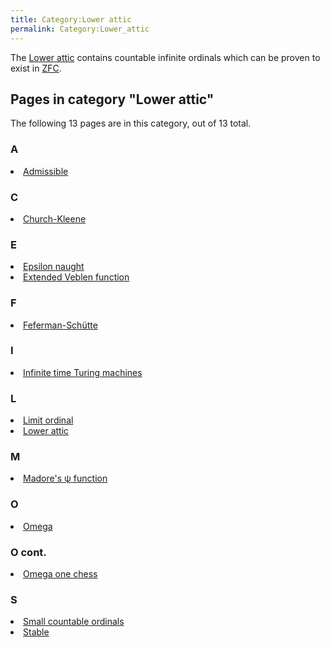 ```yaml
---
title: Category:Lower attic
permalink: Category:Lower_attic
---
```












The [Lower
attic](Lower_attic "Lower attic")
contains countable infinite ordinals which can be proven to exist in
[ZFC](ZFC "ZFC").



## Pages in category "Lower attic"

The following 13 pages are in this category, out of 13 total.


<td><h3 id="a">A</h3>
<li><a href="Admissible" title="Admissible">Admissible</a></li>
<h3 id="c">C</h3>
<li><a href="Church-Kleene" title="Church-Kleene">Church-Kleene</a></li>
<h3 id="e">E</h3>
<li><a href="Epsilon_naught" title="Epsilon naught">Epsilon naught</a></li>
<li><a href="Extended_Veblen_function" title="Extended Veblen function">Extended Veblen function</a></li>
<h3 id="f">F</h3>
<li><a href="Feferman-Sch%C3%BCtte" title="Feferman-Schütte">Feferman-Schütte</a></li>
</ul></td>
<td><h3 id="i">I</h3>
<li><a href="Infinite_time_Turing_machines" title="Infinite time Turing machines">Infinite time Turing machines</a></li>
<h3 id="l">L</h3>
<li><a href="Limit_ordinal" title="Limit ordinal">Limit ordinal</a></li>
<li><a href="Lower_attic" title="Lower attic">Lower attic</a></li>
<h3 id="m">M</h3>
<li><a href="Madore%27s_%CF%88_function" title="Madore&#39;s ψ function">Madore's ψ function</a></li>
<h3 id="o">O</h3>
<li><a href="Omega" title="Omega">Omega</a></li>
</ul></td>
<td><h3 id="o-cont.">O cont.</h3>
<li><a href="Omega_one_chess" title="Omega one chess">Omega one chess</a></li>
<h3 id="s">S</h3>
<li><a href="Small_countable_ordinals" title="Small countable ordinals">Small countable ordinals</a></li>
<li><a href="Stable" title="Stable">Stable</a></li>
</ul></td>






